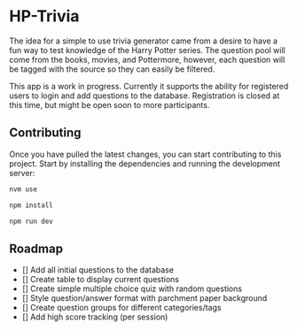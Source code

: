 # HP-Trivia

The idea for a simple to use trivia generator came from a desire to have a fun way to test knowledge of the Harry Potter series. The question pool will come from the books, movies, and Pottermore, however, each question will be tagged with the source so they can easily be filtered.

This app is a work in progress. Currently it supports the ability for registered users to login and add questions to the database. Registration is closed at this time, but might be open soon to more participants.

## Contributing

Once you have pulled the latest changes, you can start contributing to this project. Start by installing the dependencies and running the development server:

```bash
nvm use 

npm install 

npm run dev
```

## Roadmap

- [] Add all initial questions to the database
- [] Create table to display current questions
- [] Create simple multiple choice quiz with random questions
- [] Style question/answer format with parchment paper background
- [] Create question groups for different categories/tags
- [] Add high score tracking (per session)
